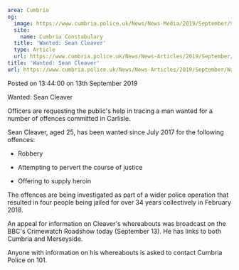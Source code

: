 ```yaml
area: Cumbria
og:
  image: https://www.cumbria.police.uk/News/News-Media/2019/September/Sean-Cleaverjpg.jpg
  site:
    name: Cumbria Constabulary
  title: 'Wanted: Sean Cleaver'
  type: Article
  url: https://www.cumbria.police.uk/News/News-Articles/2019/September/Wanted-Sean-Cleaver.aspx
title: 'Wanted: Sean Cleaver'
url: https://www.cumbria.police.uk/News/News-Articles/2019/September/Wanted-Sean-Cleaver.aspx
```

Posted on 13:44:00 on 13th September 2019

Wanted: Sean Cleaver

Officers are requesting the public's help in tracing a man wanted for a number of offences committed in Carlisle.

Sean Cleaver, aged 25, has been wanted since July 2017 for the following offences:

* Robbery

* Attempting to pervert the course of justice

* Offering to supply heroin

The offences are being investigated as part of a wider police operation that resulted in four people being jailed for over 34 years collectively in February 2018.

An appeal for information on Cleaver's whereabouts was broadcast on the BBC's Crimewatch Roadshow today (September 13). He has links to both Cumbria and Merseyside.

Anyone with information on his whereabouts is asked to contact Cumbria Police on 101.
